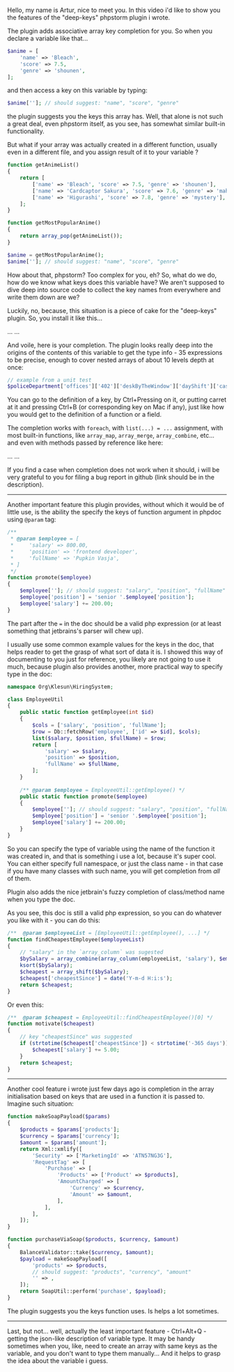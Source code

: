 Hello, my name is Artur, nice to meet you. In this video i'd like to show you the features of the "deep-keys" phpstorm plugin i wrote.

The plugin adds associative array key completion for you. So when you declare a variable like that...

```php
$anime = [
    'name' => 'Bleach',
    'score' => 7.5,
    'genre' => 'shounen',
];
```

and then access a key on this variable by typing:

```php
$anime['']; // should suggest: "name", "score", "genre"
```

the plugin suggests you the keys this array has. Well, that alone is not such a great deal, even phpstorm itself, as you see, has somewhat similar built-in functionality. 

But what if your array was actually created in a different function, usually even in a different file, and you assign result of it to your variable ?

```php
function getAnimeList()
{
    return [
        ['name' => 'Bleach', 'score' => 7.5, 'genre' => 'shounen'],
        ['name' => 'Cardcaptor Sakura', 'score' => 7.6, 'genre' => 'mahou shoujo'],
        ['name' => 'Higurashi', 'score' => 7.8, 'genre' => 'mystery'],
    ];
}

function getMostPopularAnime()
{
    return array_pop(getAnimeList());
}

$anime = getMostPopularAnime();
$anime['']; // should suggest: "name", "score", "genre"
```

How about that, phpstorm? Too complex for you, eh? 
So, what do we do, how do we know what keys does this variable have? We aren't supposed to dive deep into source code to collect the key names from everywhere and write them down are we?

Luckily, no, because, this situation is a piece of cake for the "deep-keys" plugin. So, you install it like this...

...
...

And voile, here is your completion. The plugin looks really deep into the origins of the contents of this variable to get the type info - 35 expressions to be precise, enough to cover nested arrays of about 10 levels depth at once:

```php
// example from a unit test
$policeDepartment['offices']['402']['deskByTheWindow']['dayShift']['cases']['8469132']['evidences'][0]['value'];
```

You can go to the definition of a key, by Ctrl+Pressing on it, or putting carret at it and pressing Ctrl+B (or corresponding key on Mac if any), just like how you would get to the definition of a function or a field.

The completion works with `foreach`, with `list(...) = ...` assignment, with most built-in functions, like `array_map`, `array_merge`, `array_combine`, etc... and even with methods passed by reference like here:

...
...

If you find a case when completion does not work when it should, i will be very grateful to you for filing a bug report in github (link should be in the description).

___________________________________________________________________

Another important feature this plugin provides, without which it would be of little use, is the ability the specify the keys of function argument in phpdoc using `@param` tag:

```php
/**
 * @param $employee = [
 *     'salary' => 800.00,
 *     'position' => 'frontend developer',
 *     'fullName' => 'Pupkin Vasja',
 * ]
 */
function promote($employee)
{
    $employee['']; // should suggest: "salary", "position", "fullName"
    $employee['position'] = 'senior '.$employee['position'];
    $employee['salary'] += 200.00;
}
```

The part after the `=` in the doc should be a valid php expression (or at least something that jetbrains's parser will chew up).

I usually use some common example values for the keys in the doc, that helps reader to get the grasp of what sort of data it is. I showed this way of documenting to you just for reference, you likely are not going to use it much, because plugin also provides another, more practical way to specify type in the doc:

```php
namespace Org\Klesun\HiringSystem;

class EmployeeUtil
{
    public static function getEmployee(int $id)
    {
        $cols = ['salary', 'position', 'fullName'];
        $row = Db::fetchRow('employee', ['id' => $id], $cols);
        list($salary, $position, $fullName) = $row;
        return [
            'salary' => $salary,
            'position' => $position,
            'fullName' => $fullName,
        ];
    }
    
    /** @param $employee = EmployeeUtil::getEmployee() */
    public static function promote($employee)
    {
        $employee['']; // should suggest: "salary", "position", "fullName"
        $employee['position'] = 'senior '.$employee['position'];
        $employee['salary'] += 200.00;
    }
}
```

So you can specify the type of variable using the name of the function it was created in, and that is something i use a lot, because it's super cool. You can either specify full namespace, or just the class name - in that case if you have many classes with such name, you will get completion from _all_ of them. 

Plugin also adds the nice jetbrain's fuzzy completion of class/method name when you type the doc.

As you see, this doc is still a valid php expression, so you can do whatever you like with it - you can do this:

```php
/**  @param $employeeList = [EmployeeUtil::getEmployee(), ...] */
function findCheapestEmployee($employeeList)
{
    // "salary" in the `array_column` was sugested
    $bySalary = array_combine(array_column(employeeList, 'salary'), $employeeList);
    ksort($bySalary);
    $cheapest = array_shift($bySalary);
    $cheapest['cheapestSince'] = date('Y-m-d H:i:s');
    return $cheapest;
}
```

Or even this:

```php
/**  @param $cheapest = EmployeeUtil::findCheapestEmployee()[0] */
function motivate($cheapest)
{
    // key "cheapestSince" was suggested
    if (strtotime($cheapest['cheapestSince']) < strtotime('-365 days')) {
        $cheapest['salary'] += 5.00;
    }
    return $cheapest;
}
```

___________________________________________

Another cool feature i wrote just few days ago is completion in the array initialisation based on keys that are used in a function it is passed to. Imagine such situation:

```php
function makeSoapPayload($params)
{
    $products = $params['products'];
    $currency = $params['currency'];
    $amount = $params['amount'];
    return Xml::xmlify([
        'Security' => ['MarketingId' => 'ATN57NG3G'],
        'RequestTag' => [
            'Purchase' => [
                'Products' => ['Product' => $products],
                'AmountCharged' => [
                    'Currency' => $currency,
                    'Amount' => $amount,
                ],
            ],
        ],
    ]);
}

function purchaseViaSoap($products, $currency, $amount)
{
    BalanceValidator::take($currency, $amount);
    $payload = makeSoapPayload([
        'products' => $products,
        // should suggest: "products", "currency", "amount"
        '' => ,
    ]);
    return SoapUtil::perform('purchase', $payload);
}
```

The plugin suggests you the keys function uses. Is helps a lot sometimes.

_______________________________________________

Last, but not... well, actually the least important feature - Ctrl+Alt+Q - getting the json-like description of variable type. It may be handy sometimes when you, like, need to create an array with same keys as the variable, and you don't want to type them manually... And it helps to grasp the idea about the variable i guess.
